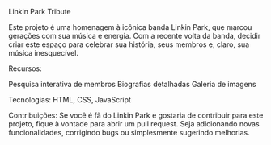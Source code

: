 Linkin Park Tribute

Este projeto é uma homenagem à icônica banda Linkin Park, que marcou gerações com sua música e energia. Com a recente volta da banda, decidir criar este espaço para celebrar sua história, seus membros e, claro, sua música inesquecível.

Recursos:

Pesquisa interativa de membros
Biografias detalhadas
Galeria de imagens

Tecnologias:
HTML, CSS, JavaScript

Contribuições:
Se você é fã do Linkin Park e gostaria de contribuir para este projeto, fique à vontade para abrir um pull request. Seja adicionando novas funcionalidades, corrigindo bugs ou simplesmente sugerindo melhorias.
